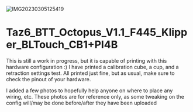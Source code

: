 ![IMG20230305125419](https://user-images.githubusercontent.com/32282735/222977593-9f54be32-576e-4056-a0e1-4c27c5981424.jpg)
# Taz6_BTT_Octopus_V1.1_F445_Klipper_BLTouch_CB1+PI4B

This is still a work in progress, but it is capable of printing with this hardware configuration :)
I have printed a calibration cube, a cup, and a retraction settings test.  All printed just fine, but as usual, make sure to check the pinout of your hardware. 

I added a few photos to hopefully help anyone on where to place any wiring, etc.  These photos are for reference only, as some tweaking on the config will/may be done before/after they have been uploaded
